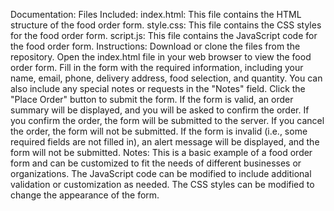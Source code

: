 Documentation:
Files Included:
index.html: This file contains the HTML structure of the food order form.
style.css: This file contains the CSS styles for the food order form.
script.js: This file contains the JavaScript code for the food order form.
Instructions:
Download or clone the files from the repository.
Open the index.html file in your web browser to view the food order form.
Fill in the form with the required information, including your name, email, phone, delivery address, food selection, and quantity. You can also include any special notes or requests in the "Notes" field.
Click the "Place Order" button to submit the form.
If the form is valid, an order summary will be displayed, and you will be asked to confirm the order. If you confirm the order, the form will be submitted to the server. If you cancel the order, the form will not be submitted.
If the form is invalid (i.e., some required fields are not filled in), an alert message will be displayed, and the form will not be submitted.
Notes:
This is a basic example of a food order form and can be customized to fit the needs of different businesses or organizations.
The JavaScript code can be modified to include additional validation or customization as needed.
The CSS styles can be modified to change the appearance of the form.
